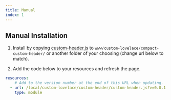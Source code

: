```yaml
---
title: Manual
index: 1
---
```


## Manual Installation

1. Install by copying [custom-header.js](https://github.com/maykar/custom-header/tree/master/dist) to `www/custom-lovelace/compact-custom-header/` or another folder of your choosing (change url below to match).

2. Add the code below to your resources and refresh the page.

```yaml
resources:
    # Add to the version number at the end of this URL when updating.
  - url: /local/custom-lovelace/custom-header/custom-header.js?v=0.0.1
    type: module
```

